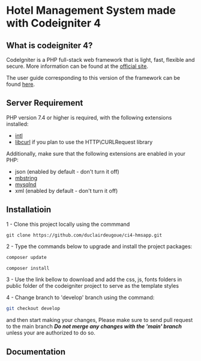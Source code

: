 # Hotel Management System made with Codeigniter 4

## What is codeigniter 4?

CodeIgniter is a PHP full-stack web framework that is light, fast, flexible and secure.
More information can be found at the [official site](http://codeigniter.com).

The user guide corresponding to this version of the framework can be found
[here](https://codeigniter4.github.io/userguide/).

## Server Requirement

PHP version 7.4 or higher is required, with the following extensions installed:

- [intl](http://php.net/manual/en/intl.requirements.php)
- [libcurl](http://php.net/manual/en/curl.requirements.php) if you plan to use the HTTP\CURLRequest library

Additionally, make sure that the following extensions are enabled in your PHP:

- json (enabled by default - don't turn it off)
- [mbstring](http://php.net/manual/en/mbstring.installation.php)
- [mysqlnd](http://php.net/manual/en/mysqlnd.install.php)
- xml (enabled by default - don't turn it off)

## Installatioin

1 - Clone this project locally using the commmand

```git
git clone https://github.com/duclairdeugoue/ci4-hmsapp.git 
```

2 - Type the commands below to upgrade and install the project packages:

```php
composer update

composer install 
```

3 - Use the link  bellow to download and add the css, js, fonts folders in public folder of the codeigniter project to serve as the template styles

4 - Change branch to 'develop' branch using the command:

```bash
git checkout develop
```

and then start making your changes, Please make sure to send pull request to the main branch ***Do not merge any changes with the 'main' branch*** unless your are authorized to do so.

## Documentation
